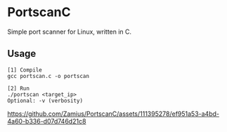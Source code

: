 # PortscanC
Simple port scanner for Linux, written in C.

## Usage  
```
[1] Compile
gcc portscan.c -o portscan
  
[2] Run  
./portscan <target_ip>  
Optional: -v (verbosity)  
```


https://github.com/Zamius/PortscanC/assets/111395278/ef951a53-a4bd-4a60-b336-d07d746d21c8

